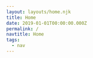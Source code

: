 ```yaml
---
layout: layouts/home.njk
title: Home
date: 2019-01-01T00:00:00.000Z
permalink: /
navtitle: Home
tags:
  - nav
---
```


